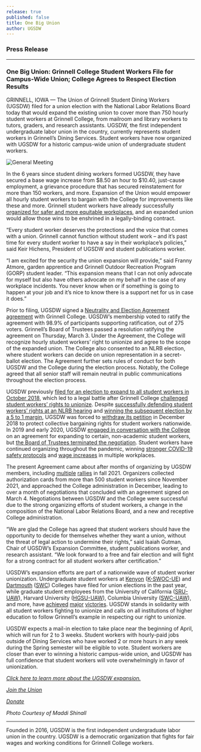 ```yaml
---
release: true
published: false
title: One Big Union
author: UGSDW
---
```

### Press Release

***

### One Big Union: Grinnell College Student Workers File for Campus-Wide Union; College Agrees to Respect Election Results
 
GRINNELL, IOWA — The Union of Grinnell Student Dining Workers (UGSDW) filed for a union election with the National Labor Relations Board today that would expand the existing union to cover more than 750 hourly student workers at Grinnell College, from mailroom and library workers to tutors, graders, and research assistants. UGSDW, the first independent undergraduate labor union in the country, currently represents student workers in Grinnell’s Dining Services. Student workers have now organized with UGSDW for a historic campus-wide union of undergraduate student workers. 

![General Meeting](https://www.ugsdw.org/assets/news/3_3_General_Meeting.JPG)

In the 6 years since student dining workers formed UGSDW, they have secured a base wage increase from $8.50 an hour to $10.40, just-cause employment, a grievance procedure that has secured reinstatement for more than 150 workers, and more. Expansion of the Union would empower all hourly student workers to bargain with the College for improvements like these and more. Grinnell student workers have already successfully [organized for safer and more equitable workplaces](https://www.ugsdw.org/2021/03/19/update-to-mailroom-safety-campaign/), and an expanded union would allow those wins to be enshrined in a legally-binding contract.

“Every student worker deserves the protections and the voice that comes with a union. Grinnell cannot function without student work – and it’s past time for every student worker to have a say in their workplace’s policies,” said Keir Hichens, President of UGSDW and student publications worker. 

“I am excited for the security the union expansion will provide,” said Franny Atmore, garden apprentice and Grinnell Outdoor Recreation Program (GORP) student leader. “This expansion means that I can not only advocate for myself but also have others advocate on my behalf in the case of any workplace incidents. You never know when or if something is going to happen at your job and it’s nice to know there is a support net for us in case it does.”
 
Prior to filing, UGSDW signed a [Neutrality and Election Agreement agreement](/assets/news/Neutrality_Agreement.pdf) with Grinnell College. UGSDW’s membership voted to ratify the agreement with 98.9% of participants supporting ratification, out of 275 voters. Grinnell’s Board of Trustees passed a resolution ratifying the agreement on Thursday, March 3. Under the Agreement, the College will recognize hourly student workers’ right to unionize and agree to the scope of the expanded union. The College also consented to an NLRB election, where student workers can decide on union representation in a secret-ballot election. The Agreement further sets rules of conduct for both UGSDW and the College during the election process. Notably, the College agreed that all senior staff will remain neutral in public communications throughout the election process.

UGSDW previously [filed for an election to expand to all student workers in October 2018](https://www.ugsdw.org/2018/10/08/ugsdw-files-for-election-paving-the-way-for-campus-wide-union/), which led to a legal battle after Grinnell College [challenged student workers’ rights to unionize](https://www.ugsdw.org/2018/12/11/grinnell-college-running-scared-to-trump/). Despite [successfully defending student workers’ rights at an NLRB hearing](https://www.ugsdw.org/2018/11/05/student-workers-prevail-as-nlrb-directs-union-election/) and [winning the subsequent election by a 5 to 1 margin](https://www.ugsdw.org/2018/11/27/student-workers-we-re-stickin-with-the-union/), UGSDW was forced to [withdraw its petition](https://www.ugsdw.org/2018/12/14/ugsdw-withdraws-petition-seeks-to-preserve-rights-of-student-workers-grinnell-opposes/) in December 2018 to protect collective bargaining rights for student workers nationwide. In 2019 and early 2020, UGSDW [engaged in conversation with the College](https://www.ugsdw.org/2019/02/21/statement-on-feb-21-special-campus-memo/) on an agreement for expanding to certain, non-academic student workers, but [the Board of Trustees terminated the negotiation](https://www.ugsdw.org/2019/05/08/moving-backward-statement-on-may-7-student-campus-memo/). Student workers have continued organizing throughout the pandemic, winning [stronger COVID-19 safety protocols](https://www.ugsdw.org/2021/03/19/update-to-mailroom-safety-campaign/) and [wage increases](https://www.ugsdw.org/2021/07/22/ugsdw-approves-new-dining-contract/) in multiple workplaces. 

The present Agreement came about after months of organizing by UGSDW members, including [multiple](https://www.ugsdw.org/2021/10/07/mailroom-workers-demand-end-to-toxic-work-environment/) [rallies](http://www.thesandb.com/article/ugsdw-rallies-support-for-15-an-hour-wage-prior-to-meeting-with-college-officials.html) in fall 2021. Organizers collected authorization cards from more than 500 student workers since November 2021, and approached the College administration in December, leading to over a month of negotiations that concluded with an agreement signed on March 4. Negotiations between UGSDW and the College were successful due to the strong organizing efforts of student workers, a change in the composition of the National Labor Relations Board, and a new and receptive College administration. 
 
“We are glad the College has agreed that student workers should have the opportunity to decide for themselves whether they want a union, without the threat of legal action to undermine their rights,” said Isaiah Gutman, Chair of UGSDW’s Expansion Committee, student publications worker, and research assistant. “We look forward to a free and fair election and will fight for a strong contract for all student workers after certification.”
 
UGSDW’s expansion efforts are part of a nationwide wave of student worker unionization. Undergraduate student workers at [Kenyon](https://kenyoncollegian.com/news/2021/10/k-swoc-files-with-nlrb-for-union-certification-election/) ([K-SWOC-UE](http://kswoc.org)) and [Dartmouth](https://www.thedartmouth.com/article/2022/02/election-to-create-student-dining-worker-union-to-be-held-in-march) ([SWC](http://swcdartmouth.com)) Colleges have filed for union elections in the past year, while graduate student employees from the University of California ([SRU-UAW](https://studentresearchersunited.org/)), Harvard University ([HGSU-UAW](https://harvardgradunion.org/)), Columbia University ([SWC-UAW](https://www.studentworkersofcolumbia.com/)), and more, have [achieved](https://dailynexus.com/2021-12-14/university-of-california-recognizes-student-researcher-union/) [major](https://www.thecrimson.com/article/2021/11/28/hgsu-uaw-ratifies-contract-2021/) [victories](https://news.columbia.edu/news/student-union-ratifies-first-contract-university). UGSDW stands in solidarity with all student workers fighting to unionize and calls on all institutions of higher education to follow Grinnell’s example in respecting our right to unionize.

UGSDW expects a mail-in election to take place near the beginning of April, which will run for 2 to 3 weeks. Student workers with hourly-paid jobs outside of Dining Services who have worked 2 or more hours in any week during the Spring semester will be eligible to vote. Student workers are closer than ever to winning a historic campus-wide union, and UGSDW has full confidence that student workers will vote overwhelmingly in favor of unionization.

*[Click here to learn more about the UGSDW expansion.](/together)*

*[Join the Union](/join)* 

*[Donate](/donate)*

*Photo Courtesy of Maddi Shinall*

***

Founded in 2016, UGSDW is the first independent undergraduate labor union in the country. UGSDW is a democratic organization that fights for fair wages and working conditions for Grinnell College workers.

